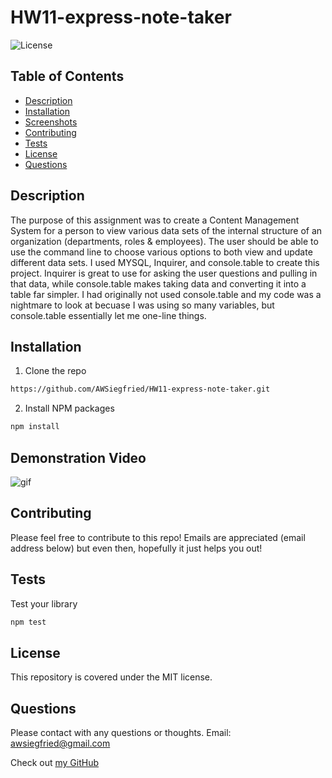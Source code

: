 # **HW11-express-note-taker**
![License](https://img.shields.io/badge/MIT-license-purple)

## **Table of Contents**

* [Description](#Description)
* [Installation](#Installation)
* [Screenshots](#Screenshots)
* [Contributing](#Contributing)
* [Tests](#Tests)
* [License](#License)
* [Questions](#Questions)

## **Description**

The purpose of this assignment was to create a Content Management System for a person to view various data sets of the internal structure of an organization (departments, roles & employees).  The user should be able to use the command line to choose various options to both view and update different data sets.  I used MYSQL, Inquirer, and console.table to create this project.  Inquirer is great to use for asking the user questions and pulling in that data, while console.table makes taking data and converting it into a table far simpler.  I had originally not used console.table and my code was a nightmare to look at becuase I was using so many variables, but console.table essentially let me one-line things. 

## **Installation**
1. Clone the repo
```sh
https://github.com/AWSiegfried/HW11-express-note-taker.git
```

2. Install NPM packages
```sh
npm install
```

## **Demonstration Video**
![gif](demo.gif)


## **Contributing**

Please feel free to contribute to this repo! Emails are appreciated (email address below) but even then, hopefully it just helps you out!


## **Tests**

Test your library
```sh
npm test
```

## **License**

This repository is covered under the MIT license. 

## **Questions**
Please contact with any questions or thoughts.
Email: awsiegfried@gmail.com

Check out [my GitHub](https://github.com/AWSiegfried)
